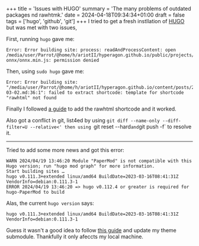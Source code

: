 +++
title = 'Issues with HUGO'
summary = 'The many problems of outdated packages nd rawhtmk.'
date = 2024-04-18T09:34:34+01:00
draft = false
tags = ['hugo', 'github', 'git']
+++
I tried to get a fresh instllation of [HUGO](https://gohugo.io/) but was met with two issues,

First, running `hugo` gave me:
```
Error: Error building site: process: readAndProcessContent: open /media/user/Parrot/@home/h/ariotII/hyperagon.github.io/public/projects/detector-onnx/onnx.min.js: permission denied
```

Then, using `sudo hugo` gave me:
```
Error: Error building site: "/media/user/Parrot/@home/h/ariotII/hyperagon.github.io/content/posts/2024-03-02.md:36:1": failed to extract shortcode: template for shortcode "rawhtml" not found
```

Finally I followed [a guide](https://andrewu.page/2022/04/insert-raw-html-in-hugo-with-a-simple-shortcode/) to add the rawhtml shortcode and it worked.

Also got a conflict in git, list4ed by using `git diff --name-only --diff-filter=U --relative<' then using `git reset --hard` and `git push -f` to resolve it.

---

Tried to add some more news and got this error:
```
WARN 2024/04/19 13:46:20 Module "PaperMod" is not compatible with this Hugo version; run "hugo mod graph" for more information.
Start building sites … 
hugo v0.111.3+extended linux/amd64 BuildDate=2023-03-16T08:41:31Z VendorInfo=debian:0.111.3-1
ERROR 2024/04/19 13:46:20 => hugo v0.112.4 or greater is required for hugo-PaperMod to build
```

Alas, the current `hugo version` says:
```
hugo v0.111.3+extended linux/amd64 BuildDate=2023-03-16T08:41:31Z VendorInfo=debian:0.111.3-1
```

Guess it wasn't a good idea to follow [this guide](https://stackoverflow.com/questions/60269683/how-to-fix-the-error-found-no-layout-file-for-html-for-page-in-hugo-cms) and update my theme submodule. Thankfully it only afeccts my local machine.
